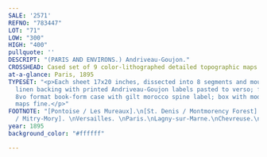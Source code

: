 ```yaml
---
SALE: '2571'
REFNO: "783447"
LOT: "71"
LOW: "300"
HIGH: "400"
pullquote: ''
DESCRIPT: "(PARIS AND ENVIRONS.) Andriveau-Goujon."
CROSSHEAD: Cased set of 9 color-lithographed detailed topographic maps.
at-a-glance: Paris, 1895
TYPESET: "<p>Each sheet 17x20 inches, dissected into 8 segments and mounted on original
  linen backing with printed Andriveau-Goujon labels pasted to verso; folding into
  8vo format book-form case with gilt morocco spine label; box with moderate wear,
  maps fine.</p>"
FOOTNOTE: "[Pontoise / Les Mureaux].\n[St. Denis / Montmorency Forest].\n[Dammartin-en-Goële
  / Mitry-Mory]. \nVersailles. \nParis.\nLagny-sur-Marne.\nChevreuse.\nSceaux.\nBrie-Comte-Robert."
year: 1895
background_color: "#ffffff"

---
```

